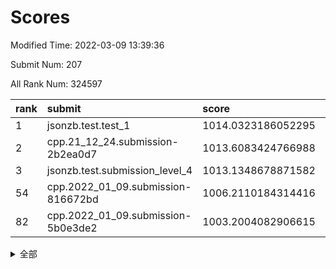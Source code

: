 # Scores

Modified Time: 2022-03-09 13:39:36

Submit Num: 207

All Rank Num: 324597

| rank |               submit               |       score        |       sigma        | pk_num |
| :--- | :--------------------------------- | :----------------- | :----------------- | :----- |
| 1    | jsonzb.test.test_1                 | 1014.0323186052295 | 0.8018601865161853 | 6269   |
| 2    | cpp.21_12_24.submission-2b2ea0d7   | 1013.6083424766988 | 0.8080086402715211 | 6273   |
| 3    | jsonzb.test.submission_level_4     | 1013.1348678871582 | 0.7717684529749365 | 6273   |
| 54   | cpp.2022_01_09.submission-816672bd | 1006.2110184314416 | 0.7223885994499317 | 6272   |
| 82   | cpp.2022_01_09.submission-5b0e3de2 | 1003.2004082906615 | 0.7087110351189733 | 6273   |


<details>
<summary>全部</summary>

| rank |                 submit                 |       score        |       sigma        | pk_num |
| :--- | :------------------------------------- | :----------------- | :----------------- | :----- |
| 1    | jsonzb.test.test_1                     | 1014.0323186052295 | 0.8018601865161853 | 6269   |
| 2    | cpp.21_12_24.submission-2b2ea0d7       | 1013.6083424766988 | 0.8080086402715211 | 6273   |
| 3    | jsonzb.test.submission_level_4         | 1013.1348678871582 | 0.7717684529749365 | 6273   |
| 4    | gobigger.level_3.submission_level_3_1  | 1012.004247178113  | 0.7896406032362111 | 6268   |
| 5    | gobigger.level_3.submission_level_3_2  | 1011.6959972860074 | 0.7775526082859444 | 6273   |
| 6    | gobigger.level_3.submission_level_3_33 | 1011.6918509069735 | 0.7903743350307731 | 6275   |
| 7    | gobigger.level_3.submission_level_3_5  | 1011.3299869367733 | 0.7799677632694156 | 6271   |
| 8    | gobigger.level_3.submission_level_3_3  | 1011.0681261309804 | 0.768183726619029  | 6273   |
| 9    | gobigger.level_3.submission_level_3_14 | 1011.0635409210785 | 0.773541682754059  | 6278   |
| 10   | gobigger.level_3.submission_level_3_7  | 1010.9965640190692 | 0.7672168464457844 | 6270   |
| 11   | gobigger.level_3.submission_level_3_27 | 1010.933288315246  | 0.7710883780941442 | 6272   |
| 12   | gobigger.level_3.submission_level_3_37 | 1010.8349512153868 | 0.7631398112301647 | 6276   |
| 13   | gobigger.level_3.submission_level_3_41 | 1010.6504881355454 | 0.7867895766433147 | 6271   |
| 14   | gobigger.level_3.submission_level_3_11 | 1010.5363352407535 | 0.7798850036272952 | 6276   |
| 15   | gobigger.level_3.submission_level_3_17 | 1010.4595315978293 | 0.7713512994551087 | 6274   |
| 16   | gobigger.level_3.submission_level_3_24 | 1010.4480253289742 | 0.7618031629577127 | 6271   |
| 17   | gobigger.level_3.submission_level_3_8  | 1010.271216079787  | 0.7529544071029887 | 6269   |
| 18   | gobigger.level_3.submission_level_3_19 | 1010.2426034574827 | 0.7968973572267585 | 6272   |
| 19   | gobigger.level_3.submission_level_3_22 | 1010.2161547461836 | 0.7684227467358985 | 6268   |
| 20   | gobigger.level_3.submission_level_3_48 | 1010.1802867709986 | 0.7633302751011956 | 6276   |
| 21   | gobigger.level_3.submission_level_3_28 | 1010.1472134026104 | 0.7669044332770008 | 6269   |
| 22   | gobigger.level_3.submission_level_3_10 | 1010.1453807831955 | 0.7610719276354898 | 6271   |
| 23   | gobigger.level_3.submission_level_3_15 | 1010.1174646716348 | 0.7542886792603751 | 6269   |
| 24   | gobigger.level_3.submission_level_3_25 | 1009.9605644911977 | 0.7540164694948225 | 6275   |
| 25   | gobigger.level_3.submission_level_3_46 | 1009.9172962287853 | 0.7597423321917686 | 6273   |
| 26   | gobigger.level_3.submission_level_3_12 | 1009.8674607787913 | 0.7529043358417497 | 6276   |
| 27   | gobigger.level_3.submission_level_3_6  | 1009.8589687912449 | 0.7467326800872222 | 6273   |
| 28   | gobigger.level_3.submission_level_3_26 | 1009.8323036927151 | 0.7464727963818841 | 6274   |
| 29   | gobigger.level_3.submission_level_3_21 | 1009.7897818285437 | 0.7423562974897551 | 6271   |
| 30   | gobigger.level_3.submission_level_3_32 | 1009.7382707672613 | 0.7451260330933921 | 6276   |
| 31   | gobigger.level_3.submission_level_3_49 | 1009.7103901943611 | 0.7542796946195454 | 6265   |
| 32   | gobigger.level_3.submission_level_3_9  | 1009.6347268360249 | 0.7585358963725517 | 6270   |
| 33   | gobigger.level_3.submission_level_3_43 | 1009.6117647084151 | 0.7418764561216125 | 6267   |
| 34   | gobigger.level_3.submission_level_3_31 | 1009.6015778017671 | 0.7459126055175257 | 6269   |
| 35   | gobigger.level_3.submission_level_3_44 | 1009.4603704130064 | 0.777033492348609  | 6273   |
| 36   | gobigger.level_3.submission_level_3_47 | 1009.4592693501892 | 0.7530548709885269 | 6269   |
| 37   | gobigger.level_3.submission_level_3_20 | 1009.4304652304326 | 0.772355371378657  | 6272   |
| 38   | gobigger.level_3.submission_level_3_35 | 1009.4235058611799 | 0.7518367847670323 | 6271   |
| 39   | gobigger.level_3.submission_level_3_0  | 1009.3020275330404 | 0.7364853470603872 | 6275   |
| 40   | gobigger.level_3.submission_level_3_40 | 1009.232772286092  | 0.7728600228745329 | 6274   |
| 41   | gobigger.level_3.submission_level_3_30 | 1009.118104040006  | 0.7466569319324818 | 6274   |
| 42   | gobigger.level_3.submission_level_3_36 | 1008.9808861283201 | 0.7414095858219628 | 6264   |
| 43   | gobigger.level_3.submission_level_3_29 | 1008.9525456026561 | 0.7424001863568187 | 6273   |
| 44   | gobigger.level_3.submission_level_3_45 | 1008.9054238844215 | 0.7228626057690305 | 6269   |
| 45   | gobigger.level_3.submission_level_3_13 | 1008.8312209333769 | 0.7686134194309996 | 6272   |
| 46   | gobigger.level_3.submission_level_3_18 | 1008.7798264176604 | 0.7734808200247026 | 6270   |
| 47   | gobigger.level_3.submission_level_3_16 | 1008.7070271152709 | 0.7464085363245766 | 6271   |
| 48   | gobigger.level_3.submission_level_3_34 | 1008.3683912014178 | 0.7535433042289609 | 6282   |
| 49   | gobigger.level_3.submission_level_3_39 | 1008.3191446674148 | 0.7399054035844013 | 6279   |
| 50   | gobigger.level_3.submission_level_3_38 | 1008.2660880636241 | 0.7535078855654295 | 6275   |
| 51   | gobigger.level_3.submission_level_3_4  | 1008.1917792230198 | 0.7537445424071134 | 6274   |
| 52   | gobigger.level_3.submission_level_3_23 | 1008.0738084667712 | 0.7523056596885018 | 6277   |
| 53   | gobigger.level_3.submission_level_3_42 | 1007.9639335455824 | 0.7355589061015276 | 6267   |
| 54   | cpp.2022_01_09.submission-816672bd     | 1006.2110184314416 | 0.7223885994499317 | 6272   |
| 55   | gobigger.level_1.submission_level_1_29 | 1005.0211778815737 | 0.7165598266334934 | 6276   |
| 56   | gobigger.level_1.submission_level_1_37 | 1004.6149031787492 | 0.7274648805537911 | 6278   |
| 57   | gobigger.level_1.submission_level_1_0  | 1004.4359551183462 | 0.722539812227515  | 6270   |
| 58   | gobigger.level_1.submission_level_1_47 | 1004.3467673879093 | 0.7266809892614962 | 6269   |
| 59   | gobigger.level_1.submission_level_1_4  | 1004.1904241088791 | 0.7170481148617261 | 6271   |
| 60   | gobigger.level_1.submission_level_1_35 | 1004.0949692542047 | 0.7186275902401557 | 6276   |
| 61   | gobigger.level_1.submission_level_1_49 | 1004.0609215228463 | 0.7098276185607979 | 6274   |
| 62   | gobigger.level_1.submission_level_1_1  | 1004.0328963306306 | 0.7123267207180092 | 6273   |
| 63   | gobigger.level_1.submission_level_1_31 | 1003.9901872454641 | 0.7230254814161364 | 6272   |
| 64   | gobigger.level_1.submission_level_1_39 | 1003.7694422869563 | 0.7227305224634427 | 6267   |
| 65   | gobigger.level_1.submission_level_1_38 | 1003.7555019955106 | 0.7105821647546408 | 6276   |
| 66   | gobigger.level_1.submission_level_1_18 | 1003.7207553766848 | 0.718849796014813  | 6276   |
| 67   | gobigger.level_1.submission_level_1_24 | 1003.711447267372  | 0.707421479753321  | 6271   |
| 68   | gobigger.level_1.submission_level_1_33 | 1003.6024078580973 | 0.7207926881516318 | 6276   |
| 69   | gobigger.level_1.submission_level_1_10 | 1003.5870839745761 | 0.7175480218172596 | 6276   |
| 70   | gobigger.level_1.submission_level_1_36 | 1003.5788303529579 | 0.7271601510406985 | 6275   |
| 71   | gobigger.level_1.submission_level_1_34 | 1003.561054689616  | 0.711251210084621  | 6270   |
| 72   | gobigger.level_1.submission_level_1_27 | 1003.5355893393347 | 0.7190468997735205 | 6274   |
| 73   | gobigger.level_1.submission_level_1_40 | 1003.4950658988781 | 0.7107272823180295 | 6266   |
| 74   | gobigger.level_1.submission_level_1_8  | 1003.4835488768883 | 0.7158117754479876 | 6279   |
| 75   | gobigger.level_1.submission_level_1_21 | 1003.4398605562828 | 0.7087371231295337 | 6274   |
| 76   | gobigger.level_1.submission_level_1_15 | 1003.4157111573613 | 0.721558909329092  | 6270   |
| 77   | gobigger.level_1.submission_level_1_45 | 1003.3939570442232 | 0.7181747131803664 | 6273   |
| 78   | gobigger.level_1.submission_level_1_46 | 1003.3556916893988 | 0.7274347867718547 | 6266   |
| 79   | gobigger.level_1.submission_level_1_23 | 1003.3185766853118 | 0.7096387800142331 | 6268   |
| 80   | gobigger.level_1.submission_level_1_20 | 1003.2756060844017 | 0.7169371333641669 | 6261   |
| 81   | gobigger.level_1.submission_level_1_48 | 1003.2148854271929 | 0.7110385543709559 | 6272   |
| 82   | cpp.2022_01_09.submission-5b0e3de2     | 1003.2004082906615 | 0.7087110351189733 | 6273   |
| 83   | gobigger.level_1.submission_level_1_43 | 1003.1969127928683 | 0.7124041754343681 | 6267   |
| 84   | gobigger.level_1.submission_level_1_12 | 1003.1436757024511 | 0.7197199510394284 | 6268   |
| 85   | gobigger.level_1.submission_level_1_17 | 1003.1387378862522 | 0.7068045787612072 | 6273   |
| 86   | gobigger.level_1.submission_level_1_42 | 1003.0777287966023 | 0.7055783617521628 | 6272   |
| 87   | gobigger.level_1.submission_level_1_32 | 1002.9952857675096 | 0.719287422120133  | 6269   |
| 88   | gobigger.level_1.submission_level_1_13 | 1002.9158890352037 | 0.7087504804789069 | 6272   |
| 89   | gobigger.level_1.submission_level_1_16 | 1002.8503562951482 | 0.714676610507727  | 6276   |
| 90   | gobigger.level_1.submission_level_1_41 | 1002.8373204991757 | 0.7132860472122953 | 6273   |
| 91   | gobigger.level_1.submission_level_1_5  | 1002.832546627458  | 0.7149221851894555 | 6270   |
| 92   | gobigger.level_1.submission_level_1_28 | 1002.8197828245377 | 0.7170378607454151 | 6277   |
| 93   | gobigger.level_1.submission_level_1_19 | 1002.8067707177613 | 0.723725111457808  | 6271   |
| 94   | gobigger.level_1.submission_level_1_22 | 1002.6876231571543 | 0.7164300399889787 | 6272   |
| 95   | gobigger.level_1.submission_level_1_14 | 1002.6050095547399 | 0.7165880931369178 | 6269   |
| 96   | gobigger.level_1.submission_level_1_44 | 1002.6046095506905 | 0.7034887349866741 | 6271   |
| 97   | gobigger.level_1.submission_level_1_2  | 1002.5873604320698 | 0.7124253260129099 | 6275   |
| 98   | gobigger.level_1.submission_level_1_30 | 1002.4518949023484 | 0.7178507167373138 | 6271   |
| 99   | gobigger.level_1.submission_level_1_3  | 1002.3536082256296 | 0.713217593487673  | 6273   |
| 100  | gobigger.level_1.submission_level_1_9  | 1002.2254550522216 | 0.6979105553230317 | 6264   |
| 101  | gobigger.level_1.submission_level_1_25 | 1002.1990736592302 | 0.7090131263898879 | 6276   |
| 102  | gobigger.level_1.submission_level_1_11 | 1002.1207200125258 | 0.7254707138022385 | 6280   |
| 103  | gobigger.level_1.submission_level_1_6  | 1002.0985818288593 | 0.7118156940325154 | 6267   |
| 104  | gobigger.level_1.submission_level_1_26 | 1002.067299738604  | 0.7228941954753559 | 6272   |
| 105  | gobigger.level_1.submission_level_1_7  | 1002.0665583434752 | 0.7084334120497533 | 6275   |
| 106  | gobigger.random.submission_random_19   | 997.5528439193262  | 0.6993636145342111 | 6270   |
| 107  | gobigger.random.submission_random_29   | 997.5412269529307  | 0.7075724547208005 | 6273   |
| 108  | gobigger.random.submission_random_8    | 997.4902003298813  | 0.699380373191936  | 6275   |
| 109  | gobigger.random.submission_random_30   | 997.2014500770495  | 0.7122564859975061 | 6272   |
| 110  | gobigger.random.submission_random_28   | 997.1785484930325  | 0.7152536257643879 | 6272   |
| 111  | gobigger.random.submission_random_46   | 997.1523272093104  | 0.7087916878131058 | 6272   |
| 112  | gobigger.random.submission_random_23   | 996.9064764219964  | 0.7070419849796933 | 6269   |
| 113  | gobigger.random.submission_random_39   | 996.6873679563796  | 0.7005631680053175 | 6270   |
| 114  | gobigger.random.submission_random_26   | 996.6221359475664  | 0.7045095953536189 | 6276   |
| 115  | gobigger.random.submission_random_5    | 996.5935529340686  | 0.7068162439223551 | 6274   |
| 116  | gobigger.random.submission_random_44   | 996.5250663167907  | 0.7052914010268367 | 6274   |
| 117  | gobigger.random.submission_random_36   | 996.5030154714125  | 0.7056765053643727 | 6275   |
| 118  | gobigger.random.submission_random_35   | 996.4958213391116  | 0.7166109477948855 | 6273   |
| 119  | gobigger.random.submission_random_12   | 996.4802538639325  | 0.7070272054569071 | 6270   |
| 120  | gobigger.random.submission_random_42   | 996.4083703912128  | 0.7058560681713423 | 6271   |
| 121  | gobigger.random.submission_random_7    | 996.3998290333213  | 0.7055506533313146 | 6271   |
| 122  | gobigger.random.submission_random_22   | 996.392568443514   | 0.7073888655129236 | 6272   |
| 123  | gobigger.random.submission_random_24   | 996.3923818257806  | 0.708445566244961  | 6268   |
| 124  | gobigger.random.submission_random_0    | 996.3457380147629  | 0.7263449253528229 | 6272   |
| 125  | gobigger.random.submission_random_32   | 996.3104687000508  | 0.7140447384519711 | 6268   |
| 126  | gobigger.random.submission_random_1    | 996.3082435262781  | 0.6974785390128332 | 6269   |
| 127  | gobigger.random.submission_random_25   | 996.3054097774336  | 0.7031798065651602 | 6274   |
| 128  | gobigger.random.submission_random_9    | 996.1418627123657  | 0.703052211249086  | 6277   |
| 129  | gobigger.random.submission_random_16   | 995.9977496302782  | 0.7136502096531077 | 6274   |
| 130  | gobigger.random.submission_random_20   | 995.9805461581387  | 0.7128359784165322 | 6274   |
| 131  | gobigger.random.submission_random_17   | 995.9664645156955  | 0.7149440676652432 | 6274   |
| 132  | gobigger.random.submission_random_31   | 995.9563506622758  | 0.7159265940977122 | 6272   |
| 133  | gobigger.random.submission_random_49   | 995.9492954192258  | 0.7078808568819752 | 6271   |
| 134  | gobigger.random.submission_random_13   | 995.936467199093   | 0.7061386932161131 | 6274   |
| 135  | gobigger.random.submission_random_15   | 995.9120885387549  | 0.7072566269156679 | 6268   |
| 136  | gobigger.random.submission_random_40   | 995.7593201636424  | 0.7143625443174003 | 6277   |
| 137  | gobigger.random.submission_random_14   | 995.7479335700762  | 0.7165028831711677 | 6275   |
| 138  | gobigger.random.submission_random_47   | 995.7348394811243  | 0.707462245541446  | 6273   |
| 139  | gobigger.random.submission_random_18   | 995.7104630296134  | 0.7101361930756217 | 6271   |
| 140  | gobigger.random.submission_random_21   | 995.6957087312273  | 0.7167917141548941 | 6272   |
| 141  | gobigger.random.submission_random_45   | 995.6438485150217  | 0.7019880719853574 | 6274   |
| 142  | gobigger.random.submission_random_27   | 995.6220232865674  | 0.7206565032404324 | 6276   |
| 143  | gobigger.random.submission_random_41   | 995.5294076341713  | 0.7051367787758992 | 6273   |
| 144  | gobigger.random.submission_random_34   | 995.513558943917   | 0.7020786607875215 | 6273   |
| 145  | gobigger.random.submission_random_2    | 995.4164808692326  | 0.704418131288779  | 6274   |
| 146  | gobigger.random.submission_random_43   | 995.3530072203472  | 0.7200299267799892 | 6271   |
| 147  | gobigger.random.submission_random_48   | 995.3100894904222  | 0.7215956255183337 | 6274   |
| 148  | gobigger.random.submission_random_6    | 995.302619760984   | 0.713506699871723  | 6274   |
| 149  | gobigger.random.submission_random_4    | 995.2865696389689  | 0.7145127234746996 | 6271   |
| 150  | gobigger.random.submission_random_33   | 995.1786818391043  | 0.7139727620399628 | 6275   |
| 151  | gobigger.random.submission_random_38   | 995.1267695247359  | 0.7036109394162522 | 6272   |
| 152  | gobigger.random.submission_random_11   | 995.0281671450936  | 0.7185325222385762 | 6277   |
| 153  | gobigger.random.submission_random_10   | 994.7321560585297  | 0.7189317100389089 | 6267   |
| 154  | gobigger.random.submission_random_37   | 994.6837890545854  | 0.7161910676124991 | 6279   |
| 155  | gobigger.level_2.submission_level_2_2  | 994.3540598465106  | 0.7171046858385419 | 6271   |
| 156  | gobigger.level_2.submission_level_2_31 | 994.0582898156542  | 0.7377622468626424 | 6269   |
| 157  | gobigger.level_2.submission_level_2_26 | 994.0231205873431  | 0.7211030821710348 | 6269   |
| 158  | gobigger.level_2.submission_level_2_10 | 993.6081608183123  | 0.7436400711314844 | 6270   |
| 159  | gobigger.random.submission_random_3    | 993.6002939758513  | 0.7212128904927289 | 6275   |
| 160  | gobigger.level_2.submission_level_2_7  | 993.4955297889372  | 0.7326266205325626 | 6274   |
| 161  | gobigger.level_2.submission_level_2_9  | 993.4880030931902  | 0.7281433361699186 | 6270   |
| 162  | gobigger.level_2.submission_level_2_45 | 993.2909560495848  | 0.7472768746879518 | 6270   |
| 163  | gobigger.level_2.submission_level_2_30 | 993.1977155600362  | 0.7403622360928145 | 6270   |
| 164  | gobigger.level_2.submission_level_2_32 | 993.180837400614   | 0.7827265055864578 | 6274   |
| 165  | gobigger.level_2.submission_level_2_48 | 993.0886471898721  | 0.7425588519862379 | 6276   |
| 166  | gobigger.level_2.submission_level_2_23 | 993.0172133555861  | 0.7347444121567968 | 6278   |
| 167  | gobigger.level_2.submission_level_2_49 | 992.9965535988142  | 0.729349193597632  | 6272   |
| 168  | gobigger.level_2.submission_level_2_3  | 992.9917742133966  | 0.7293502707624836 | 6276   |
| 169  | gobigger.level_2.submission_level_2_20 | 992.979034393771   | 0.7299473595909424 | 6274   |
| 170  | gobigger.level_2.submission_level_2_18 | 992.9380950433738  | 0.7542800976225357 | 6277   |
| 171  | gobigger.level_2.submission_level_2_47 | 992.6629375837247  | 0.7370009307092344 | 6268   |
| 172  | gobigger.level_2.submission_level_2_12 | 992.5132253603255  | 0.7212802751736141 | 6271   |
| 173  | gobigger.level_2.submission_level_2_36 | 992.4656653918321  | 0.7501560057100619 | 6270   |
| 174  | gobigger.level_2.submission_level_2_46 | 992.4626936273553  | 0.7381061436572695 | 6273   |
| 175  | gobigger.level_2.submission_level_2_19 | 992.3597040380823  | 0.728982382892867  | 6269   |
| 176  | gobigger.level_2.submission_level_2_40 | 992.3084214232148  | 0.74270650187501   | 6274   |
| 177  | gobigger.level_2.submission_level_2_41 | 992.2920086359596  | 0.7551129169144803 | 6278   |
| 178  | gobigger.level_2.submission_level_2_13 | 992.2747887225194  | 0.7310063202878025 | 6273   |
| 179  | gobigger.level_2.submission_level_2_15 | 992.2540534736186  | 0.7499833287335508 | 6275   |
| 180  | gobigger.level_2.submission_level_2_37 | 992.2323472358668  | 0.7573358795293161 | 6272   |
| 181  | gobigger.level_2.submission_level_2_35 | 992.2168932386173  | 0.7357159002980055 | 6270   |
| 182  | gobigger.level_2.submission_level_2_33 | 992.1082955658164  | 0.7402604862551433 | 6278   |
| 183  | gobigger.level_2.submission_level_2_8  | 992.0643584924654  | 0.7469055454541644 | 6271   |
| 184  | gobigger.level_2.submission_level_2_29 | 992.0007689191415  | 0.7321602005867484 | 6273   |
| 185  | gobigger.level_2.submission_level_2_27 | 991.9695250346139  | 0.7589616909808091 | 6275   |
| 186  | gobigger.level_2.submission_level_2_0  | 991.9499878493586  | 0.7536288110565088 | 6269   |
| 187  | gobigger.level_2.submission_level_2_22 | 991.9365834893246  | 0.7454623147386945 | 6268   |
| 188  | gobigger.level_2.submission_level_2_14 | 991.8849739466968  | 0.7493162861724053 | 6272   |
| 189  | gobigger.level_2.submission_level_2_16 | 991.7596591249106  | 0.7536188275132901 | 6275   |
| 190  | gobigger.level_2.submission_level_2_39 | 991.6062968842181  | 0.7600797853121277 | 6275   |
| 191  | gobigger.level_2.submission_level_2_5  | 991.5404618176275  | 0.7483964882500447 | 6271   |
| 192  | gobigger.level_2.submission_level_2_44 | 991.513999619655   | 0.7569510233338839 | 6270   |
| 193  | gobigger.level_2.submission_level_2_4  | 991.3898045927481  | 0.7489788395530432 | 6274   |
| 194  | gobigger.level_2.submission_level_2_34 | 991.3787602584993  | 0.7304008214155847 | 6273   |
| 195  | gobigger.level_2.submission_level_2_28 | 991.3773220496417  | 0.7554109591862519 | 6271   |
| 196  | gobigger.level_2.submission_level_2_43 | 991.3712006623633  | 0.7578607297168557 | 6273   |
| 197  | gobigger.level_2.submission_level_2_38 | 991.2883886005245  | 0.7453789895225434 | 6272   |
| 198  | gobigger.level_2.submission_level_2_21 | 991.2165275652414  | 0.7554285295113397 | 6278   |
| 199  | gobigger.level_2.submission_level_2_42 | 991.1481896720517  | 0.7648558869788884 | 6274   |
| 200  | gobigger.level_2.submission_level_2_25 | 991.1291818904863  | 0.7571323695050995 | 6277   |
| 201  | gobigger.level_2.submission_level_2_11 | 991.0444107512373  | 0.7820015156775859 | 6275   |
| 202  | gobigger.level_2.submission_level_2_6  | 991.0065688472478  | 0.7555104276149534 | 6276   |
| 203  | gobigger.level_2.submission_level_2_24 | 990.83143465146    | 0.7761744832563552 | 6271   |
| 204  | gobigger.level_2.submission_level_2_1  | 990.4729592769006  | 0.7598032659967384 | 6270   |
| 205  | gobigger.level_2.submission_level_2_17 | 989.9069474302596  | 0.753692365227439  | 6273   |
| 206  | gobigger.none.submission_none_0        | 979.7009752894265  | 1.2057917803712837 | 6271   |
| 207  | gobigger.none.submission_none_1        | 976.1551195604308  | 1.4330514552021998 | 6272   |

</details>